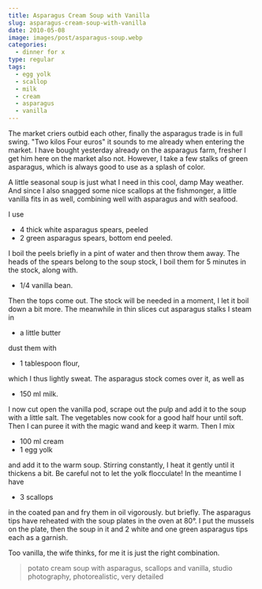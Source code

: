 ```yaml
---
title: Asparagus Cream Soup with Vanilla
slug: asparagus-cream-soup-with-vanilla
date: 2010-05-08
image: images/post/asparagus-soup.webp
categories: 
  - dinner for x
type: regular
tags: 
  - egg yolk
  - scallop
  - milk
  - cream
  - asparagus
  - vanilla
---
```


The market criers outbid each other, finally the asparagus trade is in full swing. "Two kilos Four euros" it sounds to me already when entering the market. I have bought yesterday already on the asparagus farm, fresher I get him here on the market also not. However, I take a few stalks of green asparagus, which is always good to use as a splash of color.

A little seasonal soup is just what I need in this cool, damp May weather. And since I also snagged some nice scallops at the fishmonger, a little vanilla fits in as well, combining well with asparagus and with seafood.

I use

* 4 thick white asparagus spears, peeled 
* 2 green asparagus spears, bottom end peeled.

I boil the peels briefly in a pint of water and then throw them away. The heads of the spears belong to the soup stock, I boil them for 5 minutes in the stock, along with.

* 1/4 vanilla bean.

Then the tops come out. The stock will be needed in a moment, I let it boil down a bit more. The meanwhile in thin slices cut asparagus stalks I steam in

* a little butter

dust them with

* 1 tablespoon flour,

which I thus lightly sweat. The asparagus stock comes over it, as well as

* 150 ml milk.

I now cut open the vanilla pod, scrape out the pulp and add it to the soup with a little salt. The vegetables now cook for a good half hour until soft. Then I can puree it with the magic wand and keep it warm. Then I mix

* 100 ml cream 
* 1 egg yolk

and add it to the warm soup. Stirring constantly, I heat it gently until it thickens a bit. Be careful not to let the yolk flocculate! In the meantime I have

* 3 scallops

in the coated pan and fry them in oil vigorously. but briefly. The asparagus tips have reheated with the soup plates in the oven at 80°. I put the mussels on the plate, then the soup in it and 2 white and one green asparagus tips each as a garnish.

Too vanilla, the wife thinks, for me it is just the right combination.

> potato cream soup with asparagus, scallops and vanilla, studio photography, photorealistic, very detailed
